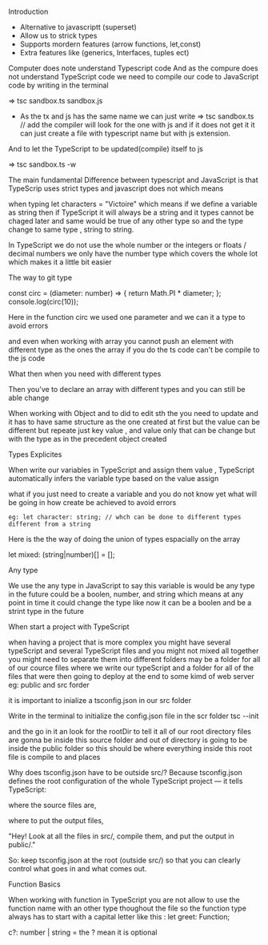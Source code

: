Introduction


- Alternative to javascriptt (superset)
- Allow us to strick types
- Supports mordern features (arrow functions, let,const)
- Extra features like (generics, Interfaces, tuples ect)


Computer does note understand Typescript code
And as the compure does not understand TypeScript code we need to compile our code to JavaScript code by writing in the terminal 

=> tsc sandbox.ts sandbox.js
 - As the tx and js has the same name we can just write
=> tsc sandbox.ts // add the compiler will look for the one with js and if it does not get it it can just create a file with typescript name but with js extension.


And to let the TypeScript to be updated(compile) itself to js

=> tsc sandbox.ts -w

The main fundamental Difference between typescript and JavaScript is that
 TypeScrip uses strict types and javascript does not which means

 when typing let characters = "Victoire" which means if we define a variable as string then if TypeScript it will always be a string and it types cannot be chaged later and same would be true of any other type  so and the type change to same type , string to string.

 In TypeScript we do not use the whole number or the integers or floats / decimal numbers we only have the number type which covers the whole lot which makes it a little bit easier

 The way to git type 


const circ = (diameter: number) => {
  return Math.PI * diameter;
};
console.log(circ(10)); 

Here in the function circ we used one parameter and we can it a type to avoid errors 

and even when working with  array you cannot push an element with different type as the ones the array if you do the ts code can't be compile to the js code
 
What then when you need with different types

Then you've to declare an array with different types and you can still be able  change 

When working with Object and to did to edit sth the you need to update and it has to have same structure as the one created at first but the value can be different but repeate just key value , and value only that can be change   but with the type as in the precedent object created


Types Explicites

When write our variables in TypeScript and assign them value , TypeScript automatically infers the variable type based on the value assign


what if you just need to create a variable and you do not know yet what will be going in  how create be achieved to avoid errors

    eg: let character: string; // whch can be done to different types different from a string 


Here is the the way of doing the union of types espacially on the array 

let mixed: (string|number)[] = []; 

Any type

We use the any type in  JavaScript to say this variable is would be any type in the future could be a boolen, number, and string which means at any point in time it could change the type like now it can be a boolen and be a strint type in the future 

When start a project with TypeScript

when having a project that is more complex you might have several typeScript and several TypeScript files and you might not mixed all together you might need to separate them into different folders may be a folder for all of our cource files where we write our typeScript and a folder for all of the files that were then going to deploy at the end to some kimd of web server 
eg: public and src forder

it is important to inialize a tsconfig.json in our src folder 

 Write in the terminal to initialize the config.json file in the scr folder
      tsc --init  

and the go in it an look for the rootDir to tell it all of our root directory files are gonna be inside this source folder and out of directory is going to be inside the public folder so this should be where everything inside this root file is compile to and places

 Why does tsconfig.json have to be outside src/?
Because tsconfig.json defines the root configuration of the whole TypeScript project — it tells TypeScript:

where the source files are,

where to put the output files,

"Hey! Look at all the files in src/, compile them, and put the output in public/."

So: keep tsconfig.json at the root (outside src/) so that you can clearly control what goes in and what comes out.

 Function Basics

When working with function in TypeScript you are not allow to use the function name with an other type thoughout the file so the function type always has to start with a capital letter like this : let greet: Function;

c?: number | string  = the ? mean it is optional